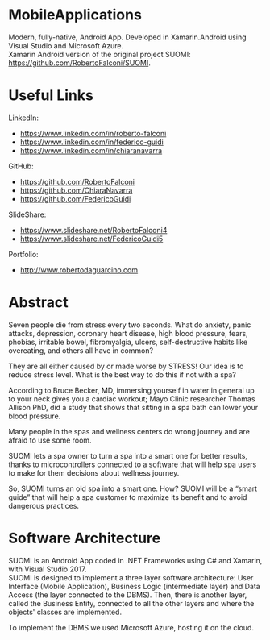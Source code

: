 #  MobileApplications
Modern, fully-native, Android App. Developed in Xamarin.Android using Visual Studio and Microsoft Azure.  
Xamarin Android version of the original project SUOMI: https://github.com/RobertoFalconi/SUOMI.  
  
# Useful Links

LinkedIn:  
- https://www.linkedin.com/in/roberto-falconi  
- https://www.linkedin.com/in/federico-guidi  
- https://www.linkedin.com/in/chiaranavarra  
   
GitHub:  
- https://github.com/RobertoFalconi
- https://github.com/ChiaraNavarra
- https://github.com/FedericoGuidi

SlideShare:  
- https://www.slideshare.net/RobertoFalconi4
- https://www.slideshare.net/FedericoGuidi5

Portfolio:
- http://www.robertodaguarcino.com  
  
# Abstract
Seven people die from stress every two seconds. What do anxiety, panic attacks, depression, coronary heart disease, high blood pressure, fears, phobias, irritable bowel, fibromyalgia, ulcers, self-destructive habits like overeating, and others all have in common?

They are all either caused by or made worse by STRESS! Our idea is to reduce stress level. What is the best way to do this if not with a spa?

According to Bruce Becker, MD, immersing yourself in water in general up to your neck gives you a cardiac workout; Mayo Clinic researcher Thomas Allison PhD, did a study that shows that sitting in a spa bath can lower your blood pressure.

Many people in the spas and wellness centers do wrong journey and are afraid to use some room.

SUOMI lets a spa owner to turn a spa into a smart one for better results, thanks to microcontrollers connected to a software that will help spa users to make for them decisions about wellness journey.

So, SUOMI turns an old spa into a smart one. How? SUOMI will be a “smart guide” that will help a spa customer to maximize its benefit and to avoid dangerous practices.

# Software Architecture
SUOMI is an Android App coded in .NET Frameworks using C# and Xamarin, with Visual Studio 2017.  
SUOMI is designed to implement a three layer software architecture: User Interface (Mobile Application), Business Logic (intermediate layer) and Data Access (the layer connected to the DBMS). Then, there is another layer, called the Business Entity, connected to all the other layers and where the objects' classes are implemented.  
  
To implement the DBMS we used Microsoft Azure, hosting it on the cloud.

